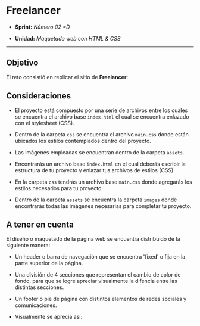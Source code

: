 # Freelancer

* **Sprint:** _Número 02 =D_

* **Unidad:** _Maquetado web con HTML & CSS_


***


## Objetivo

El reto consistió en replicar el sitio de **Freelancer**:

## Consideraciones

* El proyecto está compuesto por una serie de archivos entre los cuales se
encuentra el archivo base `index.html` el cual se encuentra enlazado con el
stylesheet (CSS).

* Dentro de la carpeta `css` se encuentra el archivo `main.css` donde están 
ubicados los estilos contemplados dentro del proyecto.

* Las imágenes empleadas se encuentran dentro de la carpeta `assets`.


* Encontrarás un archivo base `index.html` en el cual deberás escribir la
  estructura de tu proyecto y enlazar tus archivos de estilos (CSS).

* En la carpeta `css` tendrás un archivo base `main.css` donde agregarás los
  estilos necesarios para tu proyecto.

* Dentro de la carpeta `assets` se encuentra la carpeta `images` donde
  encontrarás todas las imágenes necesarias para completar tu proyecto.


## A tener en cuenta

El diseño o maquetado de la página web se encuentra distribuido de la siguiente
manera:

* Un header o barra de navegación que se encuentra 'fixed' o fija en la parte
superior de la página.

* Una división de 4 secciones que representan el cambio de color de fondo, para
que se logre apreciar visualmente la difencia entre las distintas secciones.

* Un footer o pie de página con distintos elementos de redes sociales y comunicaciones.

* Visualmente se aprecia así:

 <head></head>
  <body>
	<header>
	<section>
	<section>
	<section>
	<section>
	<footer>
 </body>

